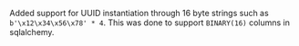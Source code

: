 Added support for UUID instantiation through 16 byte strings such as `b'\x12\x34\x56\x78' * 4`. This was done to support `BINARY(16)` columns in sqlalchemy.
